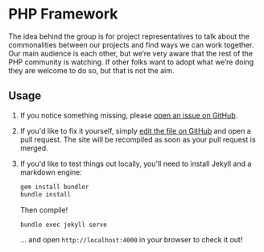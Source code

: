 PHP Framework
====================================

The idea behind the group is for project representatives to talk about the
commonalities between our projects and find ways we can work together. Our main
audience is each other, but we’re very aware that the rest of the PHP community
is watching. If other folks want to adopt what we’re doing they are welcome to
do so, but that is not the aim.

Usage
------------

 1. If you notice something missing, please [open an issue on GitHub][issue].

 2. If you'd like to fix it yourself, simply [edit the file on GitHub][edit] and
    open a pull request. The site will be recompiled as soon as your pull
    request is merged.

 3. If you'd like to test things out locally, you'll need to install Jekyll and
    a markdown engine:
     
    ```bash
    gem install bundler
    bundle install
    ```

    Then compile!

    ```bash
    bundle exec jekyll serve
    ```

    ... and open `http://localhost:4000` in your browser to check it out!

 [issue]: https://github.com/php-fig/php-fig.github.com/issues
 [edit]:  https://github.com/blog/905-edit-like-an-ace
